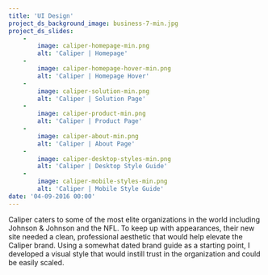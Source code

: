 ```yaml
---
title: 'UI Design'
project_ds_background_image: business-7-min.jpg
project_ds_slides:
    -
        image: caliper-homepage-min.png
        alt: 'Caliper | Homepage'
    -
        image: caliper-homepage-hover-min.png
        alt: 'Caliper | Homepage Hover'
    -
        image: caliper-solution-min.png
        alt: 'Caliper | Solution Page'
    -
        image: caliper-product-min.png
        alt: 'Caliper | Product Page'
    -
        image: caliper-about-min.png
        alt: 'Caliper | About Page'
    -
        image: caliper-desktop-styles-min.png
        alt: 'Caliper | Desktop Style Guide'
    -
        image: caliper-mobile-styles-min.png
        alt: 'Caliper | Mobile Style Guide'
date: '04-09-2016 00:00'
---
```


Caliper caters to some of the most elite organizations in the world including Johnson & Johnson and the NFL. To keep up with appearances, their new site needed a clean, professional aesthetic that would help elevate the Caliper brand. Using a somewhat dated brand guide as a starting point, I developed a visual style that would instill trust in the organization and could be easily scaled.